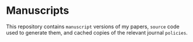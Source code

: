 # Manuscripts

This repository contains `manuscript` versions of my papers, `source` code used to generate them, and cached copies of the relevant journal `policies`.

